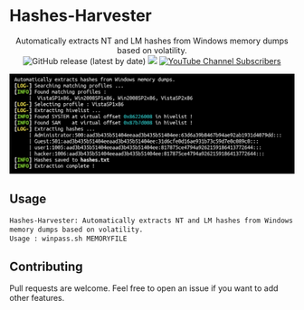 # Hashes-Harvester

<p align="center">
    Automatically extracts NT and LM hashes from Windows memory dumps based on volatility.
    <br>
    <img alt="GitHub release (latest by date)" src="https://img.shields.io/github/v/release/p0dalirius/Hashes-Harvester">
    <a href="https://twitter.com/intent/follow?screen_name=podalirius_" title="Follow"><img src="https://img.shields.io/twitter/follow/podalirius_?label=Podalirius&style=social"></a>
    <a href="https://www.youtube.com/c/Podalirius_?sub_confirmation=1" title="Subscribe"><img alt="YouTube Channel Subscribers" src="https://img.shields.io/youtube/channel/subscribers/UCF_x5O7CSfr82AfNVTKOv_A?style=social"></a>
    <br>
</p>

![](./.github/example.png)

## Usage

```
Hashes-Harvester: Automatically extracts NT and LM hashes from Windows memory dumps based on volatility.
Usage : winpass.sh MEMORYFILE
```

## Contributing

Pull requests are welcome. Feel free to open an issue if you want to add other features.
